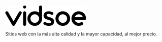 ![Vidsoe](vidsoe.png "Vidsoe")

Sitios web con la más alta calidad y la mayor capacidad, al mejor precio.
